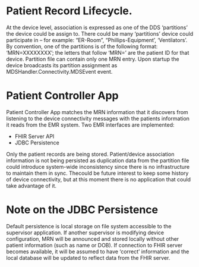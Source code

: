 
# Patient Record Lifecycle.

At the device level, association is expressed as one of the DDS ‘partitions’ the device 
could be assign to. There could be many ‘partitions’ device could participate in – for 
example: “ER-Room”, “Phillips-Equipment’,  ‘Ventilators’. By convention, one of the partitions 
is of the following format: ‘MRN=XXXXXXXX’; the letters that follow ‘MRN=’ are the patient ID 
for that device. Partition file can contain only one MRN entry. Upon startup the device broadcasts 
its partition assignment as MDSHandler.Connectivity.MDSEvent event.

# Patient Controller App

Patient Controller App matches the MRN information that it discovers from listening to 
the device connectivity messages with the patients information it reads from the EMR system. 
Two EMR interfaces are implemented:

-	FHIR Server API
-	JDBC Persistence

Only the patient records are being stored. Patient/device association information is 
not being persisted as duplication data from the partition file could introduce system-wide 
inconsistency since there is no infrastructure to maintain them in sync. Thecould be future 
interest to keep some history of device connectivity, but at this moment there is no application 
that could take advantage of it. 

# Note on the JDBC Persistence

Default persistence is local storage on file system accessible to the supervisor application. 
If another supervisor is modifying device configuration, MRN will be announced and stored 
locally without other patient information (such as name or DOB). If connection to FHIR server 
becomes available, it will be assumed to have ‘correct’ information and the local database 
will be updated to reflect data from the FHIR server.


